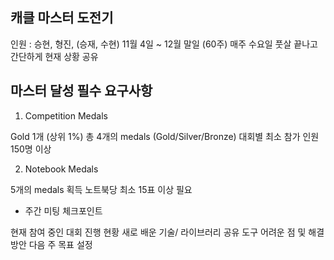 ## 캐클 마스터 도전기

인원 : 승현, 형진, (승재, 수현)
11월 4일 ~ 12월 말일 (60주)
매주 수요일 풋살 끝나고 간단하게 현재 상황 공유

## 마스터 달성 필수 요구사항

1. Competition Medals

Gold 1개 (상위 1%)
총 4개의 medals (Gold/Silver/Bronze)
대회별 최소 참가 인원 150명 이상

2. Notebook Medals

5개의 medals 획득
노트북당 최소 15표 이상 필요


- 주간 미팅 체크포인트 

현재 참여 중인 대회 진행 현황
새로 배운 기술/ 라이브러리 공유 도구
어려운 점 및 해결 방안
다음 주 목표 설정